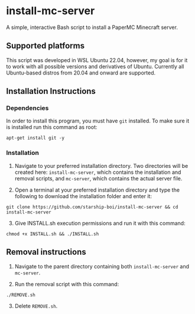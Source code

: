 # install-mc-server
A simple, interactive Bash script to install a PaperMC Minecraft server.

## Supported platforms
This script was developed in WSL Ubuntu 22.04, however, my goal is for it to work with all possible versions and derivatives of Ubuntu. Currently all Ubuntu-based distros from 20.04 and onward are supported.

## Installation Instructions

### Dependencies
In order to install this program, you must have `git` installed. To make sure it is installed run this command as root:
```
apt-get install git -y
```

### Installation
1. Navigate to your preferred installation directory. Two directories will be created here: `install-mc-server`, which contains the installation and removal scripts, and `mc-server`, which contains the actual server file.

2. Open a terminal at your preferred installation directory and type the following to download the installation folder and enter it:
```
git clone https://github.com/starship-boi/install-mc-server && cd install-mc-server
```

3. Give INSTALL.sh execution permissions and run it with this command:
```
chmod +x INSTALL.sh && ./INSTALL.sh
```

## Removal instructions
1. Navigate to the parent directory containing both `install-mc-server` and `mc-server`.

2. Run the removal script with this command:
```
./REMOVE.sh
```

3. Delete `REMOVE.sh`.
